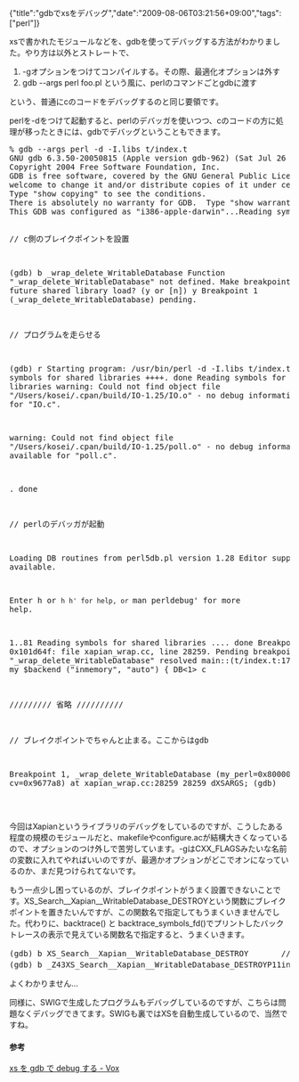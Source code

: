 {"title":"gdbでxsをデバッグ","date":"2009-08-06T03:21:56+09:00","tags":["perl"]}

<!-- DATE: 2009-08-05T18:21:56+00:00 -->
<!-- OLDURL: http://d.hatena.ne.jp/cou929_la/20090805/ -->


<div class="section">
<p>xsで書かれたモジュールなどを、gdbを使ってデバッグする方法がわかりました。やり方は以外とストレートで、</p>

<ol>
<li> -gオプションをつけてコンパイルする。その際、最適化オプションは外す</li>
<li> gdb --args perl foo.pl という風に、perlのコマンドごとgdbに渡す</li>
</ol>
<p>という、普通にcのコードをデバッグするのと同じ要領です。</p>
<p>perlを-dをつけて起動すると、perlのデバッガを使いつつ、cのコードの方に処理が移ったときには、gdbでデバッグということもできます。</p>
<pre>
% gdb --args perl -d -I.libs t/index.t
GNU gdb 6.3.50-20050815 (Apple version gdb-962) (Sat Jul 26 08:14:40 UTC 2008)
Copyright 2004 Free Software Foundation, Inc.
GDB is free software, covered by the GNU General Public License, and you are
welcome to change it and/or distribute copies of it under certain conditions.
Type "show copying" to see the conditions.
There is absolutely no warranty for GDB.  Type "show warranty" for details.
This GDB was configured as "i386-apple-darwin"...Reading symbols for shared libraries ..... done

// c側のブレイクポイントを設置

(gdb) b _wrap_delete_WritableDatabase
Function "_wrap_delete_WritableDatabase" not defined.
Make breakpoint pending on future shared library load? (y or [n]) y
Breakpoint 1 (_wrap_delete_WritableDatabase) pending.

// プログラムを走らせる

(gdb) r
Starting program: /usr/bin/perl -d -I.libs t/index.t
Reading symbols for shared libraries ++++. done
Reading symbols for shared libraries warning: Could not find object file "/Users/kosei/.cpan/build/IO-1.25/IO.o" - no debug information available for "IO.c".

warning: Could not find object file "/Users/kosei/.cpan/build/IO-1.25/poll.o" - no debug information available for "poll.c".

. done

// perlのデバッガが起動

Loading DB routines from perl5db.pl version 1.28
Editor support available.

Enter h or `h h' for help, or `man perldebug' for more help.

1..81
Reading symbols for shared libraries .... done
Breakpoint 1 at 0x101d64f: file xapian_wrap.cc, line 28259.
Pending breakpoint 1 - "_wrap_delete_WritableDatabase" resolved
main::(t/index.t:17):   foreach my $backend ("inmemory", "auto") {
  DB<1> c

///////// 省略 //////////

// ブレイクポイントでちゃんと止まる。ここからはgdb

Breakpoint 1, _wrap_delete_WritableDatabase (my_perl=0x800000, cv=0x9677a8) at xapian_wrap.cc:28259
28259       dXSARGS;
(gdb) 
</pre>

<br>

<p>今回はXapianというライブラリのデバッグをしているのですが、こうしたある程度の規模のモジュールだと、makefileやconfigure.acが結構大きくなっているので、オプションのつけ外しで苦労しています。-gはCXX_FLAGSみたいな名前の変数に入れてやればいいのですが、最適かオプションがどこでオンになっているのか、まだ見つけられてないです。</p>
<p>もう一点少し困っているのが、ブレイクポイントがうまく設置できないことです。XS_Search__Xapian__WritableDatabase_DESTROYという関数にブレイクポイントを置きたいんですが、この関数名で指定してもうまくいきませんでした。代わりに、backtrace() と backtrace_symbols_fd()でプリントしたバックトレースの表示で見えている関数名で指定すると、うまくいきます。</p>
<pre>
(gdb) b XS_Search__Xapian__WritableDatabase_DESTROY       // うまくいかない
(gdb) b _Z43XS_Search__Xapian__WritableDatabase_DESTROYP11interpreterP2cv   // うまくいく
</pre>

<p>よくわかりません…</p>
<p>同様に、SWIGで生成したプログラムもデバッグしているのですが、こちらは問題なくデバッグできてます。SWIGも裏ではXSを自動生成しているので、当然ですね。</p>
<h4>参考</h4>
<p><a href="http://vwv.vox.com/library/post/xs-%E3%82%92-gdb-%E3%81%A7-debug-%E3%81%99%E3%82%8B.html" target="_blank">xs を gdb で debug する - Vox</a></p>
</div>






